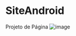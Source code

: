 # SiteAndroid
Projeto de Página 
![image](https://user-images.githubusercontent.com/117323231/219682031-52688869-55d6-4742-837d-dc4b70865b38.png)
